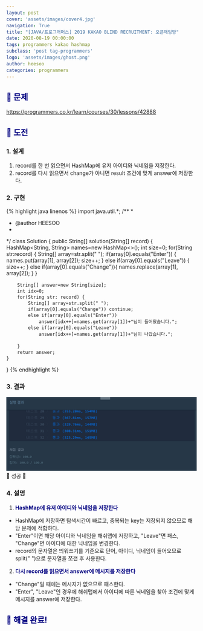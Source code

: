 ```yaml
---
layout: post
cover: 'assets/images/cover4.jpg'
navigation: True
title: "[JAVA/프로그래머스] 2019 KAKAO BLIND RECRUITMENT: 오픈채팅방"
date: 2020-08-19 00:00:00
tags: programmers kakao hashmap
subclass: 'post tag-programmers'
logo: 'assets/images/ghost.png'
author: heesoo
categories: programmers
---
```

## <span style="color:navy">👀 문제</span>
<https://programmers.co.kr/learn/courses/30/lessons/42888>

## <span style="color:navy">👊 도전</span>

### 1. 설계
1. record를 한 번 읽으면서 HashMap에 유저 아이디와 닉네임을 저장한다.
2. record를 다시 읽으면서 change가 아니면 result 조건에 맞게 answer에 저장한다.

### 2. 구현 
{% highlight java linenos %}
import java.util.*;
/**
 *
 * @author HEESOO
 *
 */
class Solution {
    public String[] solution(String[] record) {
		HashMap<String, String> names=new HashMap<>();
		int size=0;
		for(String str:record) {
			String[] array=str.split(" ");
			if(array[0].equals("Enter")) {
				names.put(array[1], array[2]);
				size++;
			}
			else if(array[0].equals("Leave")) {
				size++;
			}
			else if(array[0].equals("Change")){
				names.replace(array[1], array[2]);
			}
		}
		
		String[] answer=new String[size];
		int idx=0;
		for(String str: record) {
			String[] array=str.split(" ");
			if(array[0].equals("Change")) continue;
			else if(array[0].equals("Enter")) 
				answer[idx++]=names.get(array[1])+"님이 들어왔습니다.";			
			else if(array[0].equals("Leave")) 
				answer[idx++]=names.get(array[1])+"님이 나갔습니다.";
			
		}
		return answer;
	}
}
{% endhighlight %}

### 3. 결과
![실행결과](./assets/images/200819_1.PNG)
🤟 성공 🤟

### 4. 설명
1. **<span style="color:navy">HashMap에 유저 아이디와 닉네임을 저장한다</span>**
- HashMap에 저장하면 탐색시간이 빠르고, 중복되는 key는 저장되지 않으므로 해당 문제에 적합하다.
- "Enter"이면 해당 아이디와 닉네임을 해쉬맵에 저장하고, "Leave"면 패스, "Change"면 아이디에 대한 닉네임을 변경한다.
- record의 문자열은 띄워쓰기를 기준으로 단어, 아이디, 닉네임이 들어오므로 split(" ")으로 문자열을 쪼갠 후 사용한다.

2. **<span style="color:navy">다시 record를 읽으면서 answer에 메시지를 저장한다</span>**
- "Change"일 때에는 메시지가 없으므로 패스한다.
- "Enter", "Leave"인 경우에 해쉬맵에서 아이디에 따른 닉네임을 찾아 조건에 맞게 메시지를 answer에 저장한다.

## <span style="color:navy">👏 해결 완료!</span>

